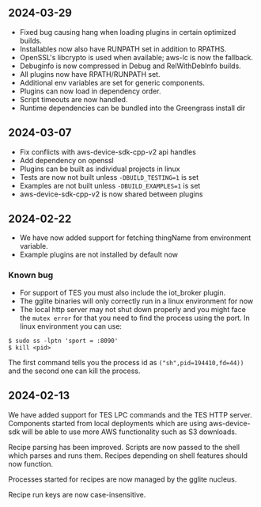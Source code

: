 ## 2024-03-29

- Fixed bug causing hang when loading plugins in certain optimized builds.
- Installables now also have RUNPATH set in addition to RPATHS.
- OpenSSL's libcrypto is used when available; aws-lc is now the fallback.
- Debuginfo is now compressed in Debug and RelWithDebInfo builds.
- All plugins now have RPATH/RUNPATH set.
- Additional env variables are set for generic components.
- Plugins can now load in dependency order.
- Script timeouts are now handled.
- Runtime dependencies can be bundled into the Greengrass install dir

## 2024-03-07

- Fix conflicts with aws-device-sdk-cpp-v2 api handles
- Add dependency on openssl
- Plugins can be built as individual projects in linux
- Tests are now not built unless `-DBUILD_TESTING=1` is set
- Examples are not built unless `-DBUILD_EXAMPLES=1` is set
- aws-device-sdk-cpp-v2 is now shared between plugins

## 2024-02-22

- We have now added support for fetching thingName from environment variable.
- Example plugins are not installed by default now

### Known bug

- For support of TES you must also include the iot_broker plugin.
- The gglite binaries will only correctly run in a linux environment for now
- The local http server may not shut down properly and you might face the
  `mutex error` for that you need to find the process using the port. In linux
  environment you can use:

```
$ sudo ss -lptn 'sport = :8090'
$ kill <pid>
```

The first command tells you the process id as `("sh",pid=194410,fd=44))` and the
second one can kill the process.

## 2024-02-13

We have added support for TES LPC commands and the TES HTTP server. Components
started from local deployments which are using aws-device-sdk will be able to
use more AWS functionality such as S3 downloads.

Recipe parsing has been improved. Scripts are now passed to the shell which
parses and runs them. Recipes depending on shell features should now function.

Processes started for recipes are now managed by the gglite nucleus.

Recipe run keys are now case-insensitive.
